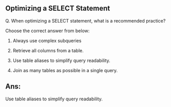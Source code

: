 ## Optimizing a SELECT Statement

Q. When optimizing a SELECT statement, what is a recommended practice?

Choose the correct answer from below:
  
  1. Always use complex subqueries

  2. Retrieve all columns from a table.

  3. Use table aliases to simplify query readability.

  4. Join as many tables as possible in a single query.

## Ans:
Use table aliases to simplify query readability.
